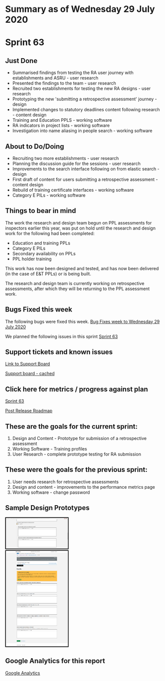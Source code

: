 # Summary as of Wednesday 29 July 2020 

# Sprint 63

## Just Done
* Summarised findings from testing the RA user journey with establishments and ASRU - user research
* Presented the findings to the team - user research
* Recruited two establishments for testing the new RA designs - user research
* Prototyping the new 'submitting a retrospective assessment' journey - design
* Implemented changes to statutory deadlines content following research - content design
* Training and Education PPLS - working software
* RA indicators in project lists - working software
* Investigation into name aliasing in people search - working software

## About to Do/Doing
* Recruiting two more establishments - user research
* Planning the discussion guide for the sessions - user research
* Improvements to the search interface following on from elastic search - design
* First draft of content for users submitting a retrospective assessment - content design
* Rebuild of training certificate interfaces - working software
* Category E PILs - working software


## Things to bear in mind

The work the research and design team begun on PPL assessments for inspectors earlier this year, was put on hold until the research and design work for the following had been completed:

* Education and training PPLs
* Category E PILs
* Secondary availability on PPLs
* PPL holder training

This work has now been designed and tested, and has now been delivered (in the case of E&T PPLs) or is being built.

The research and design team is currently working on retrospective assessments, after which they will be returning to the PPL assessment work.

## Bugs Fixed this week
The following bugs were fixed this week.
[Bug Fixes week to Wednesday 29 July 2020](graphs/bugs29072020.png)

We planned the following issues in this sprint 
[Sprint 63](graphs/sprint29072020.png)

## Support tickets and known issues
[Link to Support Board](https://collaboration.homeoffice.gov.uk/jira/secure/RapidBoard.jspa?rapidView=1717&selectedIssue=ASSB-253)

[Support board - cached](graphs/supportBoard29072020.png)

## Click here for metrics / progress against plan
[Sprint 63](graphs/progress29072020.png)

[Post Release Roadmap](graphs/roadmap29072020.png)

## These are the goals for the current sprint:

1. Design and Content - Prototype for submission of a retrospective assessment 
2. Working Software - Training profiles 
3. User Research - complete prototype testing for RA submission

## These were the goals for the previous sprint:

1. User needs research for retrospective assessments 
2. Design and content - improvements to the performance metrics page 
3. Working software - change password

## Sample Design Prototypes
<a href="graphs/proto1_29072020.png"><img src="graphs/proto1_29072020.png" alt="HTML5 Icon" width="200" style="border:2px solid black"></a>
<br>
<a href="graphs/proto2_29072020.png"><img src="graphs/proto2_29072020.png" alt="HTML5 Icon" width="200" style="border:2px solid black"></a>
<br>


## Google Analytics for this report
[Google Analytics](graphs/GA29072020.png)

